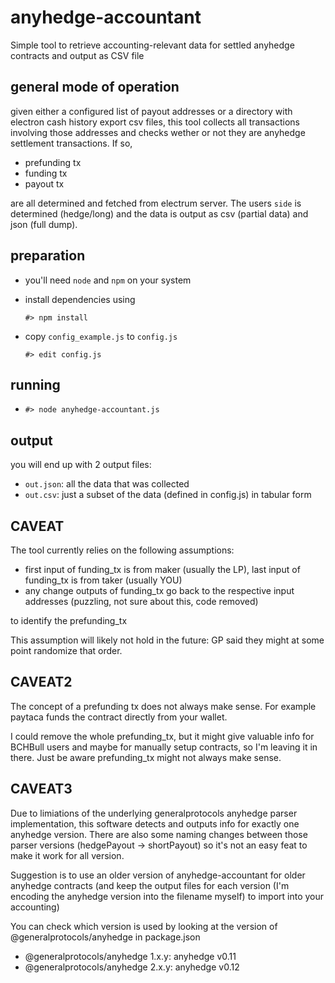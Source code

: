 # anyhedge-accountant

Simple tool to retrieve accounting-relevant data for settled anyhedge contracts and output as CSV file

## general mode of operation

given either a configured list of payout addresses or a directory with electron cash history export csv files, this tool collects all transactions involving those addresses and checks wether or not they are anyhedge settlement transactions. If so, 
 * prefunding tx
 * funding tx
 * payout tx

are all determined and fetched from electrum server. The users `side` is determined (hedge/long) and the data is output as csv (partial data) and json (full dump).

## preparation

 * you'll need `node` and `npm` on your system
 * install dependencies using 

   `#> npm install`

 * copy `config_example.js` to `config.js` 

   `#> edit config.js`

## running 

 * `#> node anyhedge-accountant.js`

## output

you will end up with 2 output files:

  * `out.json`: all the data that was collected
  * `out.csv`: just a subset of the data (defined in config.js) in tabular form

## CAVEAT

The tool currently relies on the following assumptions:

   * first input of funding_tx is from maker (usually the LP), last input of funding_tx is from taker (usually YOU)
   * any change outputs of funding_tx go back to the respective input addresses (puzzling, not sure about this, code removed)

to identify the prefunding_tx

This assumption will likely not hold in the future: GP said they might at some point randomize that order.

## CAVEAT2

The concept of a prefunding tx does not always make sense. For example paytaca funds the contract directly from your wallet.

I could remove the whole prefunding_tx, but it might give valuable info for BCHBull users and maybe for manually setup contracts, so I'm leaving it in there. Just be aware prefunding_tx might not always make sense.

## CAVEAT3

Due to limiations of the underlying generalprotocols anyhedge parser implementation, this software detects and outputs info for exactly one anyhedge version. There are also some naming changes between those parser versions (hedgePayout -> shortPayout) so it's not an easy feat to make it work for all version.

Suggestion is to use an older version of anyhedge-accountant for older anyhedge contracts (and keep the output files for each version (I'm encoding the anyhedge version into the filename myself) to import into your accounting)

You can check which version is used by looking at the version of @generalprotocols/anyhedge in package.json

 * @generalprotocols/anyhedge 1.x.y: anyhedge v0.11
 * @generalprotocols/anyhedge 2.x.y: anyhedge v0.12

